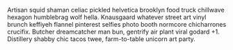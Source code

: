 Artisan squid shaman celiac pickled helvetica brooklyn food truck chillwave hexagon humblebrag wolf hella. Knausgaard whatever street art vinyl brunch keffiyeh flannel pinterest selfies photo booth normcore chicharrones crucifix. Butcher dreamcatcher man bun, gentrify air plant viral godard +1. Distillery shabby chic tacos twee, farm-to-table unicorn art party.